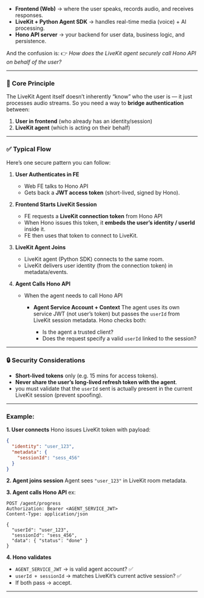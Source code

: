* **Frontend (Web)** → where the user speaks, records audio, and receives responses.
* **LiveKit + Python Agent SDK** → handles real-time media (voice) + AI processing.
* **Hono API server** → your backend for user data, business logic, and persistence.

And the confusion is:
👉 *How does the LiveKit agent securely call Hono API on behalf of the user?*

---

### 🔑 Core Principle

The LiveKit Agent itself doesn’t inherently “know” who the user is — it just processes audio streams.
So you need a way to **bridge authentication** between:

1. **User in frontend** (who already has an identity/session)
2. **LiveKit agent** (which is acting on their behalf)

---

### ✅ Typical Flow

Here’s one secure pattern you can follow:

1. **User Authenticates in FE**

   * Web FE talks to Hono API
   * Gets back a **JWT access token** (short-lived, signed by Hono).

2. **Frontend Starts LiveKit Session**

   * FE requests a **LiveKit connection token** from Hono API
   * When Hono issues this token, it **embeds the user’s identity / userId** inside it.
   * FE then uses that token to connect to LiveKit.

3. **LiveKit Agent Joins**

   * LiveKit agent (Python SDK) connects to the same room.
   * LiveKit delivers user identity (from the connection token) in metadata/events.

4. **Agent Calls Hono API**

   * When the agent needs to call Hono API

     * **Agent Service Account + Context**
       The agent uses its own service JWT (not user’s token) but passes the `userId` from LiveKit session metadata.
       Hono checks both:

       * Is the agent a trusted client?
       * Does the request specify a valid `userId` linked to the session?

---

### 🔒 Security Considerations

* **Short-lived tokens** only (e.g. 15 mins for access tokens).
* **Never share the user’s long-lived refresh token with the agent**.
* you must validate that the `userId` sent is actually present in the current LiveKit session (prevent spoofing).

---

### Example:

**1. User connects**
Hono issues LiveKit token with payload:

```json
{
  "identity": "user_123",
  "metadata": {
    "sessionId": "sess_456"
  }
}
```

**2. Agent joins session**
Agent sees `"user_123"` in LiveKit room metadata.

**3. Agent calls Hono API**
ex:
```http
POST /agent/progress
Authorization: Bearer <AGENT_SERVICE_JWT>
Content-Type: application/json

{
  "userId": "user_123",
  "sessionId": "sess_456",
  "data": { "status": "done" }
}
```

**4. Hono validates**

* `AGENT_SERVICE_JWT` → is valid agent account? ✅
* `userId + sessionId` → matches LiveKit’s current active session? ✅
* If both pass → accept.

---

